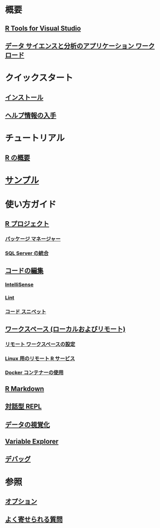 # 概要
## [R Tools for Visual Studio](index.md)
## [ データ サイエンスと分析のアプリケーション ワークロード](data-science-and-analytical-applications-workload.md)
# クイックスタート
## [インストール](installing-r-tools-for-visual-studio.md)
## [ヘルプ情報の入手](getting-started-help.md)
# チュートリアル
## [R の概要](getting-started-with-r.md)
# [サンプル](getting-started-samples.md)
# 使い方ガイド
## [R プロジェクト](r-projects-in-visual-studio.md)
### [パッケージ マネージャー](r-package-manager-in-visual-studio.md)
### [SQL Server の統合](integrating-sql-server-with-r.md)
## [コードの編集](editing-r-code-in-visual-studio.md)
### [IntelliSense](r-intellisense.md)
### [Lint](linting-r-code.md)
### [コード スニペット](code-snippets-for-r.md)
## [ワークスペース (ローカルおよびリモート)](r-workspaces-in-visual-studio.md)
### [リモート ワークスペースの設定](setting-up-remote-r-workspaces.md)
### [Linux 用のリモート R サービス](setting-up-remote-r-service-on-linux.md)
### [Docker コンテナーの使用](using-docker-containers-with-r.md)
## [R Markdown](rmarkdown-with-r-in-visual-studio.md)
## [対話型 REPL](interactive-repl-for-r-in-visual-studio.md)
## [データの視覚化](visualizing-data-with-r-in-visual-studio.md)
## [Variable Explorer](variable-explorer.md)
## [デバッグ](debugging-r-in-visual-studio.md)
# 参照
## [オプション](options-for-r-tools-in-visual-studio.md)
## [よく寄せられる質問](faq.md)